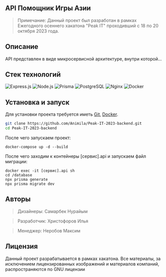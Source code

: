 ## API Помощник Игры Азии

> Примечание:
> Данный проект был разработан в рамках Ежегодного осеннего хакатона "Peak IT" проходивший с 18 по 20 октября 2023 года.

## Описание

API представлен в виде микросервисной архитектуре, внутри которой...

## Стек технологий

![Express.js](https://img.shields.io/badge/express.js-%23232F3E.svg?style=for-the-badge&logo=express&logoColor=%2361DAFB)
![Node.js](https://img.shields.io/badge/node.js-%23339933.svg?style=for-the-badge&logo=node.js&logoColor=white)
![Prisma](https://img.shields.io/badge/prisma-%230B265F.svg?style=for-the-badge&logo=prisma&logoColor=white)
![PostgreSQL](https://img.shields.io/badge/postgresql-%23336791.svg?style=for-the-badge&logo=postgresql&logoColor=white)
![Nginx](https://img.shields.io/badge/nginx-%23009639.svg?style=for-the-badge&logo=nginx&logoColor=white)
![Docker](https://img.shields.io/badge/docker-%232496ED.svg?style=for-the-badge&logo=docker&logoColor=white)<br>

## Установка и запуск

Для установки проекта требуется иметь [Git](https://git-scm.com), [Docker](https://www.docker.com/).

```bash
git clone https://github.com/Animila/Peak-IT-2023-backend.git
cd Peak-IT-2023-backend
```

После чего запускаем проект:

```
docker-compose up -d --build
```

После чего заходим к контейнеры [сервис].api и запускаем файл миграции:

```
docker exec -it [сервис].api sh
cd /database
npx prisma generate
npx prisma migrate dev
```

## Авторы

> Дизайнеры: Самарбек Нурайым

> Разработчик: Христофоров Илья

> Менеджер: Неробов Максим

## Лицензия

Данный проект разрабатывается в рамках хакатона. Все материалы, за исключением лицензированных изображений и материалов компаний, распространяются по GNU лицензии
